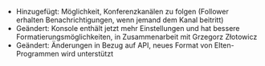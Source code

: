 - Hinzugefügt: Möglichkeit, Konferenzkanälen zu folgen (Follower erhalten Benachrichtigungen, wenn jemand dem Kanal beitritt)
- Geändert: Konsole enthält jetzt mehr Einstellungen und hat bessere Formatierungsmöglichkeiten, in Zusammenarbeit mit Grzegorz Złotowicz
- Geändert: Änderungen in Bezug auf API, neues Format von Elten-Programmen wird unterstützt